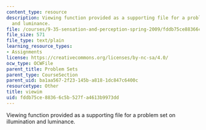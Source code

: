 ```yaml
---
content_type: resource
description: Viewing function provided as a supporting file for a problem set on illumination
  and luminance.
file: /courses/9-35-sensation-and-perception-spring-2009/fddb75ce88366c5b527fa4613b9973dd_viewim.m
file_size: 571
file_type: text/plain
learning_resource_types:
- Assignments
license: https://creativecommons.org/licenses/by-nc-sa/4.0/
ocw_type: OCWFile
parent_title: Problem Sets
parent_type: CourseSection
parent_uid: ba1aa567-2f23-145b-a818-1dc847c6400c
resourcetype: Other
title: viewim
uid: fddb75ce-8836-6c5b-527f-a4613b9973dd
---
```

Viewing function provided as a supporting file for a problem set on illumination and luminance.